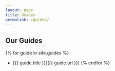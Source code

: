 ```yaml
---
layout: page
title: Guides
permalink: /guides/
---
```


## Our Guides

{% for guide in site.guides %}
- [{{ guide.title }}]({{ guide.url }})
{% endfor %}